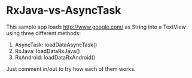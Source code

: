 # RxJava-vs-AsyncTask
This sample app loads http://www.google.com/ as String into a TextView using three different methods:
 1. AsyncTask: loadDataAsyncTask()
 2. RxJava: loadDataRxJava()
 3. RxAndroid: loadDataRxAndroid()
 
Just comment in/out to try how each of them works. 
 
